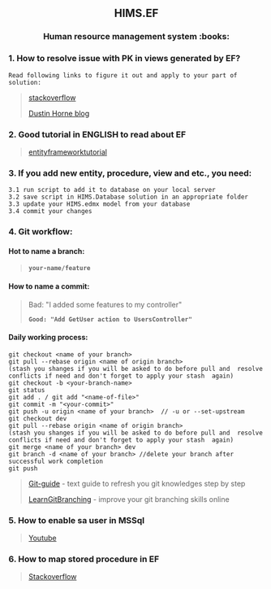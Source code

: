 <h2 align="center">HIMS.EF</h2> 
<h3 align="center">Human resource management system  :books:</h3>

### 1. How to resolve issue with PK in views generated by EF?
	Read following links to figure it out and apply to your part of solution:
> [stackoverflow](https://stackoverflow.com/questions/24792259/error-6002-the-table-view-does-not-have-a-primary-key-defined)
> 
> [Dustin Horne blog](https://www.dustinhorne.com/post/2016/12/10/views-and-incorrect-data-in-entity-framework)

### 2. Good tutorial in ENGLISH to read about EF
> [entityframeworktutorial](http://www.entityframeworktutorial.net)

### 3. If you add new entity, procedure, view and etc., you need:
	3.1 run script to add it to database on your local server
	3.2 save script in HIMS.Database solution in an appropriate folder 
	3.3 update your HIMS.edmx model from your database 
	3.4 commit your changes

### 4. Git workflow:
#### Hot to name a branch:
> **`your-name/feature`**

#### How to name a commit:
> Bad: "I added some features to my controller"
> 
> **`Good: "Add GetUser action to UsersController"`**

#### Daily working process:
```
git checkout <name of your branch>  
git pull --rebase origin <name of origin branch>
(stash you shanges if you will be asked to do before pull and  resolve conflicts if need and don't forget to apply your stash  again)	
git checkout -b <your-branch-name>
git status
git add . / git add "<name-of-file>"
git commit -m "<your-commit>"
git push -u origin <name of your branch>  // -u or --set-upstream
git checkout dev
git pull --rebase origin <name of origin branch> 
(stash you shanges if you will be asked to do before pull and  resolve conflicts if need and don't forget to apply your stash  again)
git merge <name of your branch> dev
git branch -d <name of your branch> //delete your branch after successful work completion
git push
```
> [Git-guide](https://rogerdudler.github.io/git-guide/) - text guide to refresh you git knowledges step by step
> 
> [LearnGitBranching](https://learngitbranching.js.org) - improve your git branching skills online

### 5. How to enable sa user in MSSql
> [Youtube](https://www.youtube.com/watch?v=Ckb-YoHsuOE)

### 6. How to map stored procedure in EF
> [Stackoverflow](https://stackoverflow.com/questions/43821023/stored-procedure-in-entity-framework-database-first-approach)
